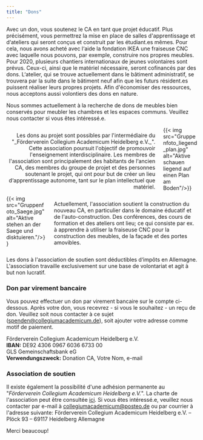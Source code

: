 ```yaml
---
title: "Dons"
---
```


Avec un don, vous soutenez le CA en tant que projet éducatif. Plus précisément, vous permettrez la mise en place de salles d'apprentissage et d‘ateliers qui seront conçus et construit par les étudiant.es mêmes. Pour cela, nous avons acheté avec l‘aide la fondation IKEA une fraiseuse CNC avec laquelle nous pouvons, par exemple, construire nos propres meubles. Pour 2020, plusieurs chantiers internationaux de jeunes volontaires sont prévus. Ceux-ci, ainsi que le matériel nécessaire, seront cofinancés par des dons. L‘atelier, qui se trouve actuellement dans le bâtiment administratif, se trouvera par la suite dans le bâtiment neuf afin que les futurs résident.es puissent réaliser leurs propres projets. Afin d'économiser des ressources, nous acceptons aussi volontiers des dons en nature.

Nous sommes actuellement à la recherche de dons de meubles bien conservés pour meubler les chambres et les espaces communs. Veuillez nous contacter si vous êtes intéressé.e.

<div class="columns">
  <div class="column">
    <p style="text-align:right">
    Les dons au projet sont possibles par l'intermédiaire du "_Förderverein Collegium Academicum Heidelberg e.V._". Cette association poursuit l'objectif de promouvoir l'enseignement interdisciplinaire. Les membres de l'association sont principalement des habitants de l‘ancien CA, des membres du groupe de projet et des personnes soutenant le projet, qui ont pour but de créer un lieu d‘apprentissage autonome, tant sur le plan intellectuel que matériel.
    </p>
  </div>
  <div class="column">
    {{< img src="Gruppenfoto_liegend_plan.jpg" alt="Aktive schauen liegend auf einen Plan am Boden"/>}}
  </div>
</div>

<div class="columns">
  <div class="column">
  {{< img src="Gruppenfoto_Saege.jpg" alt="Aktive stehen an der Saege und disktuieren."/>}}
  </div>

  <div class="column">
    <p style="text-align:left">
    Actuellement, l'association soutient la construction du nouveau CA, en particulier dans le domaine éducatif et de l'auto-construction. Des conférences, des cours de formation et des ateliers ont lieu; ce qui consiste par ex. à apprendre à utiliser la fraiseuse CNC pour la construction des meubles, de la façade et des portes amovibles.
    </p>
  </div>
</div>



Les dons à l'association de soutien sont déductibles d‘impôts en Allemagne. L'association travaille exclusivement sur une base de volontariat et agit à but non lucratif.


### Don par virement bancaire
Vous pouvez effectuer un don par virement bancaire sur le compte ci-dessous. Après votre don, vous recevrez - si vous le souhaitez - un reçu de don. Veuillez soit nous contacter à ce sujet (<a href="mailto:spenden@collegiumacademicum.de">spenden@collegiumacademicum.de</a>),
soit ajouter votre adresse comme motif de paiement.


<div class="notification is-primary">
  Förderverein Collegium Academicum Heidelberg e.V.<br>
  <b>IBAN:</b> DE92 4306 0967 6036 6733 00<br>
  GLS Gemeinschaftsbank eG<br>
  <b>Verwendungszweck:</b> Donation CA, Votre Nom, e-mail
</div>


### Association de soutien
Il existe également la possibilité d'une adhésion permanente au "_Förderverein Collegium Academicum Heidelberg e.V._". La charte de l'association peut être consultée [ici](/docs/satzung_foerderverein.pdf). Si vous êtes intéressé.e, veuillez nous contacter par e-mail à
[collegiumacademicum@posteo.de](mailto:collegiumacademicum@posteo.de) ou par courrier à l'adresse suivante: Förderverein Collegium Academicum Heidelberg e.V. – Plöck 93 –
69117 Heidelberg
Allemagne

Merci beaucoup!
